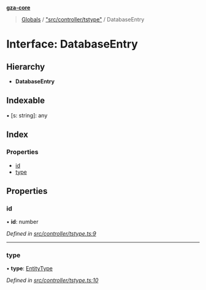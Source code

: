 **[gza-core](../README.md)**

> [Globals](../README.md) / ["src/controller/tstype"](../modules/_src_controller_tstype_.md) / DatabaseEntry

# Interface: DatabaseEntry

## Hierarchy

* **DatabaseEntry**

## Indexable

▪ [s: string]: any

## Index

### Properties

* [id](_src_controller_tstype_.databaseentry.md#id)
* [type](_src_controller_tstype_.databaseentry.md#type)

## Properties

### id

•  **id**: number

*Defined in [src/controller/tstype.ts:9](https://github.com/GrandeurSmart/gza-core/blob/master/src/src/controller/tstype.ts#L9)*

___

### type

•  **type**: [EntityType](../modules/_src_controller_tstype_.md#entitytype)

*Defined in [src/controller/tstype.ts:10](https://github.com/GrandeurSmart/gza-core/blob/master/src/src/controller/tstype.ts#L10)*
